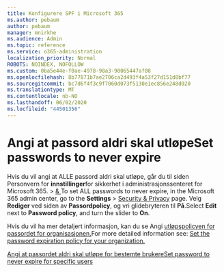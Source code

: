 ```yaml
---
title: Konfigurere SPF i Microsoft 365
ms.author: pebaum
author: pebaum
manager: mnirkhe
ms.audience: Admin
ms.topic: reference
ms.service: o365-administration
localization_priority: Normal
ROBOTS: NOINDEX, NOFOLLOW
ms.custom: 0ba5e44e-f0ae-4978-98a3-90065447af08
ms.openlocfilehash: 8b77871b7ae2706ca2d493f4a53f27d151d8bf77
ms.sourcegitcommit: bc7d6f4f3c9f7060d073f5130e1ec856e248d020
ms.translationtype: MT
ms.contentlocale: nb-NO
ms.lasthandoff: 06/02/2020
ms.locfileid: "44501356"
---
```

# <a name="set-passwords-to-never-expire"></a><span data-ttu-id="6a7e3-102">Angi at passord aldri skal utløpe</span><span class="sxs-lookup"><span data-stu-id="6a7e3-102">Set passwords to never expire</span></span> 

<span data-ttu-id="6a7e3-103">Hvis du vil angi at ALLE passord aldri skal utløpe, går du til siden Personvern for **innstillinger**for sikkerhet i administrasjonssenteret for Microsoft 365.  >  [ &amp; ](https://portal.office.com/adminportal/home#/settings/security)</span><span class="sxs-lookup"><span data-stu-id="6a7e3-103">To set ALL passwords to never expire, in the Microsoft 365 admin center, go to the **Settings** > [Security &amp; Privacy](https://portal.office.com/adminportal/home#/settings/security) page.</span></span> <span data-ttu-id="6a7e3-104">Velg **Rediger** ved siden av **Passordpolicy**, og vri glidebryteren til **På**.</span><span class="sxs-lookup"><span data-stu-id="6a7e3-104">Select **Edit** next to **Password policy**, and turn the slider to **On**.</span></span>
  
<span data-ttu-id="6a7e3-105">Hvis du vil ha mer detaljert informasjon, kan du se Angi [utløpspolicyen for passordet for organisasjonen.](https://docs.microsoft.com/microsoft-365/admin/manage/set-password-expiration-policy)</span><span class="sxs-lookup"><span data-stu-id="6a7e3-105">For more detailed information see: [Set the password expiration policy for your organization.](https://docs.microsoft.com/microsoft-365/admin/manage/set-password-expiration-policy)</span></span>
  
[<span data-ttu-id="6a7e3-106">Angi at passordet aldri skal utløpe for bestemte brukere</span><span class="sxs-lookup"><span data-stu-id="6a7e3-106">Set password to never expire for specific users</span></span>](https://docs.microsoft.com/microsoft-365/admin/add-users/set-password-to-never-expire)
  
